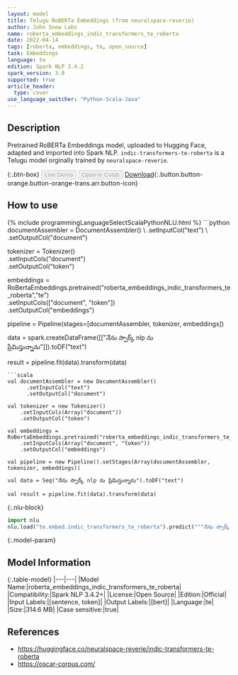 ```yaml
---
layout: model
title: Telugu RoBERTa Embeddings (from neuralspace-reverie)
author: John Snow Labs
name: roberta_embeddings_indic_transformers_te_roberta
date: 2022-04-14
tags: [roberta, embeddings, te, open_source]
task: Embeddings
language: te
edition: Spark NLP 3.4.2
spark_version: 3.0
supported: true
article_header:
  type: cover
use_language_switcher: "Python-Scala-Java"
---
```


## Description

Pretrained RoBERTa Embeddings model, uploaded to Hugging Face, adapted and imported into Spark NLP. `indic-transformers-te-roberta` is a Telugu model orginally trained by `neuralspace-reverie`.

{:.btn-box}
<button class="button button-orange" disabled>Live Demo</button>
<button class="button button-orange" disabled>Open in Colab</button>
[Download](https://s3.amazonaws.com/auxdata.johnsnowlabs.com/public/models/roberta_embeddings_indic_transformers_te_roberta_te_3.4.2_3.0_1649947854411.zip){:.button.button-orange.button-orange-trans.arr.button-icon}

## How to use



<div class="tabs-box" markdown="1">
{% include programmingLanguageSelectScalaPythonNLU.html %}
```python
documentAssembler = DocumentAssembler() \
    .setInputCol("text") \
    .setOutputCol("document")

tokenizer = Tokenizer() \
    .setInputCols("document") \
    .setOutputCol("token")
  
embeddings = RoBertaEmbeddings.pretrained("roberta_embeddings_indic_transformers_te_roberta","te") \
    .setInputCols(["document", "token"]) \
    .setOutputCol("embeddings")
    
pipeline = Pipeline(stages=[documentAssembler, tokenizer, embeddings])

data = spark.createDataFrame([["నేను స్పార్క్ nlp ను ప్రేమిస్తున్నాను"]]).toDF("text")

result = pipeline.fit(data).transform(data)
```
```scala
val documentAssembler = new DocumentAssembler() 
      .setInputCol("text") 
      .setOutputCol("document")
 
val tokenizer = new Tokenizer() 
    .setInputCols(Array("document"))
    .setOutputCol("token")

val embeddings = RoBertaEmbeddings.pretrained("roberta_embeddings_indic_transformers_te_roberta","te") 
    .setInputCols(Array("document", "token")) 
    .setOutputCol("embeddings")

val pipeline = new Pipeline().setStages(Array(documentAssembler, tokenizer, embeddings))

val data = Seq("నేను స్పార్క్ nlp ను ప్రేమిస్తున్నాను").toDF("text")

val result = pipeline.fit(data).transform(data)
```


{:.nlu-block}
```python
import nlu
nlu.load("te.embed.indic_transformers_te_roberta").predict("""నేను స్పార్క్ nlp ను ప్రేమిస్తున్నాను""")
```

</div>

{:.model-param}
## Model Information

{:.table-model}
|---|---|
|Model Name:|roberta_embeddings_indic_transformers_te_roberta|
|Compatibility:|Spark NLP 3.4.2+|
|License:|Open Source|
|Edition:|Official|
|Input Labels:|[sentence, token]|
|Output Labels:|[bert]|
|Language:|te|
|Size:|314.6 MB|
|Case sensitive:|true|

## References

- https://huggingface.co/neuralspace-reverie/indic-transformers-te-roberta
- https://oscar-corpus.com/